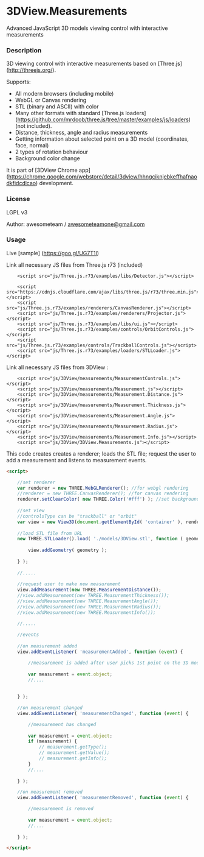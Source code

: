 # 3DView.Measurements
Advanced JavaScript 3D models viewing control with interactive measurements

### Description ###
3D viewing control with interactive measurements based on [Three.js] (http://threejs.org/).

Supports:
 * All modern browsers (including mobile)
 * WebGL or Canvas rendering
 * STL (binary and ASCII) with color
 * Many other formats with standard [Three.js loaders] (https://github.com/mrdoob/three.js/tree/master/examples/js/loaders) (not included).
 * Distance, thickness, angle and radius measurements
 * Getting information about selected point on a 3D model (coordinates, face, normal)
 * 2 types of rotation behaviour
 * Background color change
	
It is part of [3DView Chrome app] (https://chrome.google.com/webstore/detail/3dview/hhngciknjebkeffhafnaodkfidcdlcao) development.

### License ###
LGPL v3

Author: awesometeam / awesometeamone@gmail.com 

### Usage ###

Live [sample] (https://goo.gl/UG7T1l)

Link all necessary JS files from Three.js r73 (included)  

		<script src="js/Three.js.r73/examples/libs/Detector.js"></script>

		<script src="https://cdnjs.cloudflare.com/ajax/libs/three.js/r73/three.min.js"></script>
		<script src="js/Three.js.r73/examples/renderers/CanvasRenderer.js"></script>
		<script src="js/Three.js.r73/examples/renderers/Projector.js"></script>
		<script src="js/Three.js.r73/examples/libs/ui.js"></script>
		<script src="js/Three.js.r73/examples/controls/OrbitControls.js"></script>
		<script src="js/Three.js.r73/examples/controls/TrackballControls.js"></script>
		<script src="js/Three.js.r73/examples/loaders/STLLoader.js"></script>

Link all necessary JS files from 3DView :

		<script src="js/3DView/measurements/MeasurementControls.js"></script>
		<script src="js/3DView/measurements/Measurement.js"></script>
		<script src="js/3DView/measurements/Measurement.Distance.js"></script>
		<script src="js/3DView/measurements/Measurement.Thickness.js"></script>
		<script src="js/3DView/measurements/Measurement.Angle.js"></script>
		<script src="js/3DView/measurements/Measurement.Radius.js"></script>
		<script src="js/3DView/measurements/Measurement.Info.js"></script>
		<script src="js/3DView/3DView.Measurements.js"></script>

		
This code creates creates a renderer; loads the STL file; request the user to add a measurement and listens to measurement events.

```html
<script>

	//set renderer
	var renderer = new THREE.WebGLRenderer(); //for webgl rendering
	//renderer = new THREE.CanvasRenderer(); //for canvas rendering
	renderer.setClearColor( new THREE.Color('#fff') ); //set background color
	
	//set view
	//controlsType can be "trackball" or "orbit"
	var view = new View3D(document.getElementById( 'container' ), renderer, {controlsType : "trackball"});
	
	//load STL file from URL
	new THREE.STLLoader().load( './models/3DView.stl', function ( geometry ) {
		
		view.addGeometry( geometry );
 
	} );
	
	//.....
	
	//request user to make new measurement
	view.addMeasurement(new THREE.MeasurementDistance());
	//view.addMeasurement(new THREE.MeasurementThickness());
	//view.addMeasurement(new THREE.MeasurementAngle());
	//view.addMeasurement(new THREE.MeasurementRadius());
	//view.addMeasurement(new THREE.MeasurementInfo());

	//.....
	
	//events
	
	//on measurement added
	view.addEventListener( 'measurementAdded', function (event) {

		//measurement is added after user picks 1st point on the 3D model
		
		var measurement = event.object;
		//....
			
		
	} );

	//on measurement changed
	view.addEventListener( 'measurementChanged', function (event) {

		//measurement has changed
		
		var measurement = event.object;
		if (measurement) {
			// measurement.getType(); 
			// measurement.getValue();
			// measurement.getInfo();
		}
		//....
		
	} );

	//on measurement removed
	view.addEventListener( 'measurementRemoved', function (event) {

		//measurement is removed
	
		var measurement = event.object;
		//....
		
	} );

</script>
```
